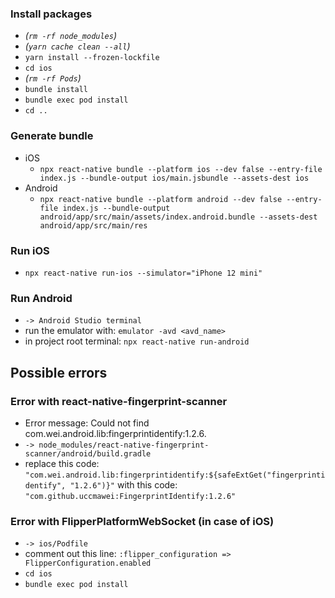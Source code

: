 ### Install packages

* *(`rm -rf node_modules`)*
* *(`yarn cache clean --all`)*
* `yarn install --frozen-lockfile`
* `cd ios`
* *(`rm -rf Pods`)*
* `bundle install`
* `bundle exec pod install`
* `cd ..`

### Generate bundle

* iOS
  * `npx react-native bundle --platform ios --dev false --entry-file index.js --bundle-output ios/main.jsbundle --assets-dest ios`
* Android
  * `npx react-native bundle --platform android --dev false --entry-file index.js --bundle-output android/app/src/main/assets/index.android.bundle --assets-dest android/app/src/main/res`

### Run iOS

* `npx react-native run-ios --simulator="iPhone 12 mini"`

### Run Android

* `-> Android Studio terminal`
* run the emulator with: `emulator -avd <avd_name>`
* in project root terminal: `npx react-native run-android`

## Possible errors

### Error with react-native-fingerprint-scanner
* Error message: Could not find com.wei.android.lib:fingerprintidentify:1.2.6.
* `-> node_modules/react-native-fingerprint-scanner/android/build.gradle`
* replace this code: `"com.wei.android.lib:fingerprintidentify:${safeExtGet("fingerprintidentify", "1.2.6")}"`
with this code: `"com.github.uccmawei:FingerprintIdentify:1.2.6"`

### Error with FlipperPlatformWebSocket (in case of iOS)
* `-> ios/Podfile`
* comment out this line: `:flipper_configuration => FlipperConfiguration.enabled`
* `cd ios`
* `bundle exec pod install`
